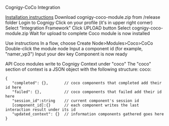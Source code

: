 Cognigy-CoCo Integration

[Installation instructions](https://docs.cognigy.com/docs/integration-framework#section-4-upload-your-module)
  Download cognigy-coco-module.zip from /release folder
  Login to Cognigy
  Click on your profile (it's in upper right corner)
  Select "Integration Framework"
  Click UPLOAD button
  Select cognigy-coco-module.zip
  Wait for upload to complete
  Coco module is now installed

Use instructions
  In a flow, choose Create Node>Modules>Coco>CoCo
  Double-click the module node
  Input a component id (for example, "namer_vp3")
  Input your dev key
  Component is now ready
  
API
  Coco modules write to Cognigy Context under "coco"
  The "coco" section of context is a JSON object with the following structure:
  coco:
  ``` 
  {
     "completed": {},       // coco components that completed add their id here
     "failed": {},          // coco components that failed add their id here
     "session_id":string    // current component's session id
     [component_id]:{}      // each component writes the last interaction result under its id
     "updated_context": {}  // information components gathered goes here
  } 
  ```
  
  
  

